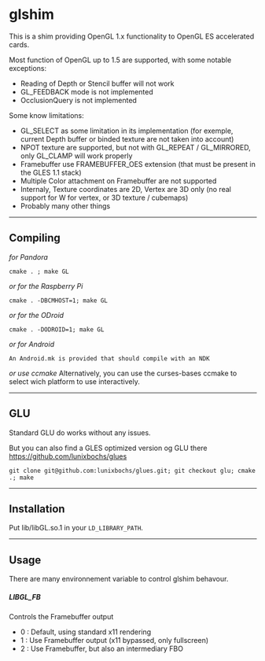 glshim
====

This is a shim providing OpenGL 1.x functionality to OpenGL ES accelerated cards.

Most function of OpenGL up to 1.5 are supported, with some notable exceptions:
 * Reading of Depth or Stencil buffer will not work
 * GL_FEEDBACK mode is not implemented
 * OcclusionQuery is not implemented
 
Some know limitations:
 * GL_SELECT as some limitation in its implementation (for exemple, current Depth buffer or binded texture are not taken into account)
 * NPOT texture are supported, but not with GL_REPEAT / GL_MIRRORED, only GL_CLAMP will work properly
 * Framebuffer use FRAMEBUFFER_OES extension (that must be present in the GLES 1.1 stack)
 * Multiple Color attachment on Framebuffer are not supported
 * Internaly, Texture coordinates are 2D, Vertex are 3D only (no real support for W for vertex, or 3D texture / cubemaps)
 * Probably many other things

----

Compiling
----
*for Pandora*

    cmake . ; make GL
    
*or for the Raspberry Pi*

    cmake . -DBCMHOST=1; make GL

*or for the ODroid*

    cmake . -DODROID=1; make GL

*or for Android*

    An Android.mk is provided that should compile with an NDK


*or use ccmake*
Alternatively, you can use the curses-bases ccmake to select wich platform to use interactively.
    
----

GLU
----
Standard GLU do works without any issues.

But you can also find a GLES optimized version og GLU there https://github.com/lunixbochs/glues

    git clone git@github.com:lunixbochs/glues.git; git checkout glu; cmake .; make

----

Installation
----

Put lib/libGL.so.1 in your `LD_LIBRARY_PATH`.

----

Usage
----

There are many environnement variable to control glshim behavour.

##### LIBGL_FB
Controls the Framebuffer output
 * 0 : Default, using standard x11 rendering
 * 1 : Use Framebuffer output (x11 bypassed, only fullscreen)
 * 2 : Use Framebuffer, but also an intermediary FBO

